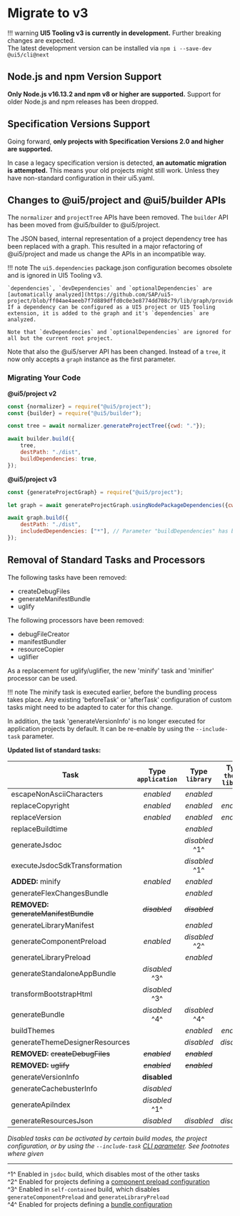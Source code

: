 # Migrate to v3

!!! warning
    **UI5 Tooling v3 is currently in development.** Further breaking changes are expected.  
    The latest development version can be installed via `npm i --save-dev @ui5/cli@next`

## Node.js and npm Version Support

**Only Node.js v16.13.2 and npm v8 or higher are supported.**
Support for older Node.js and npm releases has been dropped.

## Specification Versions Support

Going forward, **only projects with Specification Versions 2.0 and higher are supported.**

In case a legacy specification version is detected, **an automatic migration is attempted.**
This means your old projects might still work. Unless they have non-standard configuration in their ui5.yaml.

## Changes to @ui5/project and @ui5/builder APIs

The `normalizer` and `projectTree` APIs have been removed. The `builder` API has been moved from @ui5/builder to @ui5/project.

The JSON based, internal representation of a project dependency tree has been replaced with a graph. This resulted in a major refactoring of @ui5/project and made us change the APIs in an incompatible way.

!!! note
    The `ui5.dependencies` package.json configuration becomes obsolete and is ignored in UI5 Tooling v3.

    `dependencies`, `devDependencies` and `optionalDependencies` are [automatically analyzed](https://github.com/SAP/ui5-project/blob/ff04ae4aeeb7f7d889dffd0c0e3e8774dd708c79/lib/graph/providers/NodePackageDependencies.js#L104).
    If a dependency can be configured as a UI5 project or UI5 Tooling extension, it is added to the graph and it's `dependencies` are analyzed.

    Note that `devDependencies` and `optionalDependencies` are ignored for all but the current root project.

Note that also the @ui5/server API has been changed. Instead of a `tree`, it now only accepts a `graph` instance as the first parameter.

### Migrating Your Code

**@ui5/project v2**

````javascript
const {normalizer} = require("@ui5/project");
const {builder} = require("@ui5/builder");

const tree = await normalizer.generateProjectTree({cwd: "."});

await builder.build({
    tree,
    destPath: "./dist",
    buildDependencies: true,
});
````

**@ui5/project v3**

````javascript
const {generateProjectGraph} = require("@ui5/project");

let graph = await generateProjectGraph.usingNodePackageDependencies({cwd: "."});

await graph.build({
    destPath: "./dist",
    includedDependencies: ["*"], // Parameter "buildDependencies" has been removed
});
````

## Removal of Standard Tasks and Processors

The following tasks have been removed:

- createDebugFiles
- generateManifestBundle
- uglify

The following processors have been removed:

- debugFileCreator
- manifestBundler
- resourceCopier
- uglifier

As a replacement for uglify/uglifier, the new 'minify' task and 'minifier' processor can be
used.

!!! note
    The minify task is executed earlier, before the bundling
    process takes place. Any existing 'beforeTask' or 'afterTask' configuration of
    custom tasks might need to be adapted to cater for this change.

In addition, the task 'generateVersionInfo' is no longer executed for
application projects by default. It can be re-enable by using the
`--include-task` parameter.

**Updated list of standard tasks:**

| Task | Type `application` | Type `library` | Type `theme-library` |
| ---- | :----: | :----: | :----: |
| escapeNonAsciiCharacters | *enabled* | *enabled* |  |
| replaceCopyright | *enabled* | *enabled* | *enabled* |
| replaceVersion | *enabled* | *enabled* | *enabled* |
| replaceBuildtime |  | *enabled* |  |
| generateJsdoc |  | *disabled* ^1^ |  |
| executeJsdocSdkTransformation |  | *disabled* ^1^ |  |
| **ADDED:** minify | *enabled* | *enabled* |  |
| generateFlexChangesBundle |  | *enabled* |  |
| **REMOVED:** ~~generateManifestBundle~~ | *~~disabled~~* | *~~disabled~~* |  |
| generateLibraryManifest |  | *enabled* |  |
| generateComponentPreload | *enabled* | *disabled* ^2^ |  |
| generateLibraryPreload |  | *enabled* |  |
| generateStandaloneAppBundle | *disabled* ^3^ |  |  |
| transformBootstrapHtml | *disabled* ^3^ |  |  |
| generateBundle | *disabled* ^4^ | *disabled* ^4^ |  |
| buildThemes |  | *enabled* | *enabled* |
| generateThemeDesignerResources |  | *disabled* | *disabled* |
| **REMOVED:** ~~createDebugFiles~~ | *~~enabled~~* | *~~enabled~~* |  |
| **REMOVED:** ~~uglify~~ | *~~enabled~~* | *~~enabled~~* |  |
| generateVersionInfo | **disabled** |  |  |
| generateCachebusterInfo | *disabled* |  |  |
| generateApiIndex | *disabled* ^1^ |  |  |
| generateResourcesJson | *disabled* | *disabled* | *disabled* |

*Disabled tasks can be activated by certain build modes, the project configuration, or by using the `--include-task` [CLI parameter](../pages/CLI.md#ui5-build). See footnotes where given* 

---

^1^ Enabled in `jsdoc` build, which disables most of the other tasks  
^2^ Enabled for projects defining a [component preload configuration](../pages/Configuration.md#component-preload-generation)  
^3^ Enabled in `self-contained` build, which disables `generateComponentPreload` and `generateLibraryPreload`  
^4^ Enabled for projects defining a [bundle configuration](../pages/Configuration.md#custom-bundling)  
